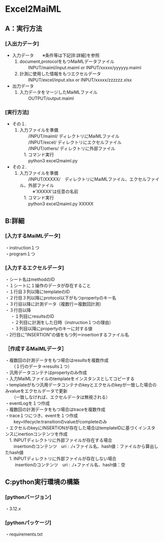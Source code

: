 # Excel2MaiML
## A：実行方法
### [入出力データ]
- 入力データ　　※条件等は下記[B:詳細]を参照
  1. document,protocolをもつMaiMLデータファイル <br/>
　　INPUT/maiml/input.maiml  or  INPUT/xxxxx/yyyyyy.maiml 
  1. 計測に使用した情報をもつエクセルデータ<br/>
　　INPUT/excel/input.xlsx  or  INPUT/xxxxx/zzzzzz.xlsx
- 出力データ
  1. 入力データをマージしたMaiMLファイル <br/>
　　OUTPUT/output.maiml
 
### [実行方法]
- その１.
  1. 入力ファイルを準備 <br/>
　　/INPUT/maiml/ ディレクトリにMaiMLファイル <br/>
　　/INPUT/excel/ ディレクトリにエクセルファイル <br/>
　　/INPUT/others/ ディレクトリに外部ファイル <br/>
　1. コマンド実行 <br/>
　　python3 excel2maiml.py <br/>
- その２.
  1. 入力ファイルを準備 <br/>
　　/INPUT/XXXXX/　ディレクトリにMaiMLファイル、エクセルファイル、外部ファイル　 <br/>
　　　※'XXXXX'は任意の名前 <br/>
　1. コマンド実行 <br/>
　　python3 excel2maiml.py XXXXX <br/>


## B:詳細
### [入力するMaiMLデータ]
  ・instruction１つ <br/>
  ・program１つ <br/>

### [入力するエクセルデータ]
  ・シート名はmethodのID <br/>
  ・１シートに１操作のデータが存在すること <br/>
  ・１行目３列以降にtemplateのID <br/>
  ・２行目３列以降にprotocol以下がもつpropertyのキー名 <br/>
  ・３行目以降に計測データ（複数行＝複数回計測） <br/>
  ・３行目以降 <br/>
　  ・１列目にresultsのID <br/>
　  ・２列目に計測をした日時（instruction１つの理由） <br/>
　  ・３列目以降にpropertyのキーに対する値 <br/>
  ・2行目に”INSERTION”の値をもつ列＝insertionするファイル名 <br/>

### ［作成するMaiMLデータ］
  ・複数回の計測データをもつ場合はresultsを複数作成 <br/>
  　　（１行のデータ→results１つ） <br/>
  ・汎用データコンテナはpropertyのみ作成 <br/>
  ・入力MaiMLファイルのtemplateをインスタンスとしてコピーする <br/>
  ・templateがもつ汎用データコンテナのkeyとエクセルのkeyが一致した場合のみvalueをエクセルデータで更新 <br/>
  　　（一致しなければ、エクセルデータは無視される） <br/>
  ・eventLogを１つ作成 <br/>
  ・複数回の計測データをもつ場合はtraceを複数作成 <br/>
  ・trace１つにつき、eventを１つ作成 <br/>
  　　key=lifecycle:transitionのvalueがcompleteのみ <br/>
  ・エクセルのkeyにINSERTIONが存在した場合はtemplateIDに基づくインスタンスにinertionコンテンツを作成 <br/>
  　1. INPUTディレクトリに外部ファイルが存在する場合 <br/>
  　　insertionのコンテンツ　uri : ./+ファイル名、hash値：ファイルから算出したhash値 <br/>
  　1. INPUTディレクトリに外部ファイルが存在しない場合 <br/>
　  　insertionのコンテンツ　uri : ./+ファイル名、hash値：空 <br/>


## C:python実行環境の構築
### [pythonバージョン]
  ・3.12.x <br/>
### [pythonパッケージ]
  ・requirements.txt <br/>
